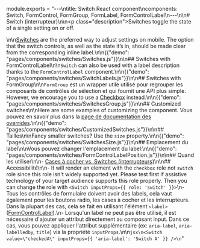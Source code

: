 module.exports = "---\ntitle: Switch React component\ncomponents: Switch, FormControl, FormGroup, FormLabel, FormControlLabel\n---\n\n# Switch (interrupteur)\n\n<p class=\"description\">Switches toggle the state of a single setting on or off.</p>\n\n[Switches](https://material.io/design/components/selection-controls.html#switches) are the preferred way to adjust settings on mobile. The option that the switch controls, as well as the state it’s in, should be made clear from the corresponding inline label.\n\n{{\"demo\": \"pages/components/switches/Switches.js\"}}\n\n## Switches with FormControlLabel\n\n`Switch` can also be used with a label description thanks to the `FormControlLabel` component.\n\n{{\"demo\": \"pages/components/switches/SwitchLabels.js\"}}\n\n## Switches with FormGroup\n\n`FormGroup` est un wrapper utile utilisé pour regrouper les composants de contrôles de sélection et qui fournit une API plus simple. However, we encourage you to use a [Checkbox](/components/checkboxes/) instead.\n\n{{\"demo\": \"pages/components/switches/SwitchesGroup.js\"}}\n\n## Customized switches\n\nHere are some examples of customizing the component. Vous pouvez en savoir plus dans la [page de documentation des overrides](/customization/components/).\n\n{{\"demo\": \"pages/components/switches/CustomizedSwitches.js\"}}\n\n## Tailles\n\nFancy smaller switches? Use the `size` property.\n\n{{\"demo\": \"pages/components/switches/SwitchesSize.js\"}}\n\n## Emplacement du label\n\nVous pouvez changer l'emplacement du label:\n\n{{\"demo\": \"pages/components/switches/FormControlLabelPosition.js\"}}\n\n## Quand les utiliser\n\n- [Cases à cocher vs. Switches (interrupteurs)](https://uxplanet.org/checkbox-vs-toggle-switch-7fc6e83f10b8)\n\n## Accessibilité\n\n- It will render an element with the `checkbox` role not `switch` role since this role isn't widely supported yet. Please test first if assistive technology of your target audience supports this role properly. Then you can change the role with `<Switch inputProps={{ role: 'switch' }}>`\n- Tous les contrôles de formulaire doivent avoir des labels, cela vaut également pour les boutons radio, les cases à cocher et les interrupteurs. Dans la plupart des cas, cela se fait en utilisant l'élément `<label>` ([FormControlLabel](/api/form-control-label/)).\n- Lorsqu'un label ne peut pas être utilisé, il est nécessaire d'ajouter un attribut directement au composant input. Dans ce cas, vous pouvez appliquer l'attribut supplémentaire (ex: `aria-label`, `aria-labelledby`, `title`) via la propriété `inputProps`.\n\n```jsx\n<Switch value=\"checkedA\" inputProps={{ 'aria-label': 'Switch A' }} />\n```"